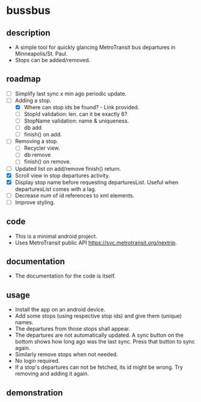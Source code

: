# bussbus

## description
- A simple tool for quickly glancing MetroTransit bus departures in Minneapolis/St. Paul.
- Stops can be added/removed.

## roadmap
- [ ] Simplify last sync x min ago periodic update.
- [ ] Adding a stop.
    - [x] Where can stop ids be found? - Link provided.
    - [ ] StopId validation: len. can it be exactly 6?
    - [ ] StopName validation: name & uniqueness.
    - [ ] db add
    - [ ] finish() on add.
- [ ] Removing a stop.
    - [ ] Recycler view.
    - [ ] db remove
    - [ ] finish() on remove.
- [ ] Updated list on add/remove finish() return.
- [x] Scroll view in stop departures activity.
- [x] Display stop name before requesting departuresList. Useful when departuresList comes with a lag.
- [ ] Decrease num of id references to xml elements.
- [ ] Improve styling.

## code
- This is a minimal android project.
- Uses MetroTransit public API <https://svc.metrotransit.org/nextrip>.

## documentation
- The documentation for the code is itself.

## usage
- Install the app on an android device.
- Add some stops (using respective stop ids) and give them (unique) names.
- The departures from those stops shall appear.
- The departures are not automatically updated. A sync button on the bottom shows how long ago was the last sync. Press that button to sync again.
- Similarly remove stops when not needed.
- No login required.
- If a stop's departures can not be fetched, its id might be wrong. Try removing and adding it again.

## demonstration